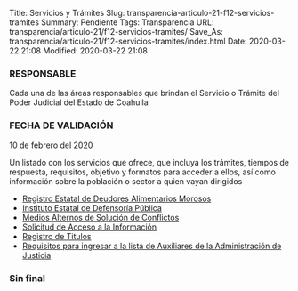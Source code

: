 Title: Servicios y Trámites
Slug: transparencia-articulo-21-f12-servicios-tramites
Summary: Pendiente
Tags: Transparencia
URL: transparencia/articulo-21/f12-servicios-tramites/
Save_As: transparencia/articulo-21/f12-servicios-tramites/index.html
Date: 2020-03-22 21:08
Modified: 2020-03-22 21:08


### RESPONSABLE

Cada una de las áreas responsables que brindan el Servicio o Trámite del Poder Judicial del Estado de Coahuila

### FECHA DE VALIDACIÓN

10 de febrero del 2020

Un listado con los servicios que ofrece, que incluya los trámites, tiempos de respuesta, requisitos, objetivo y formatos para acceder a ellos, así como información sobre la población o sector a quien vayan dirigidos

* [Registro Estatal de Deudores Alimentarios Morosos](https://www.pjecz.gob.mx/servicios/registro-estatal-de-deudores-alimentarios-morosos/)
* [Instituto Estatal de Defensoría Pública](http://www.pjecz.gob.mx/poder-judicial/instituto-de-especializacion-judicial/servicios/)
* [Medios Alternos de Solución de Conflictos](https://www.pjecz.gob.mx/poder-judicial/centro-de-medios-alternos-cemasc/servicios-cemasc/)
* [Solicitud de Acceso a la Información](https://www.pjecz.gob.mx/transparencia/articulo-21/fraccion-21-xii-servicios-y-tramites/solicitud-de-acceso-a-la-informacion/)
* [Registro de Titulos](https://www.pjecz.gob.mx/servicios/registro-de-titulos/)
* [Requisitos para ingresar a la lista de Auxiliares de la Administración de Justicia](https://www.pjecz.gob.mx/transparencia/articulo-21/fraccion-21-xii-servicios-y-tramites/lista-de-auxiliares-de-la-administracion-de-justicia/)



### Sin final